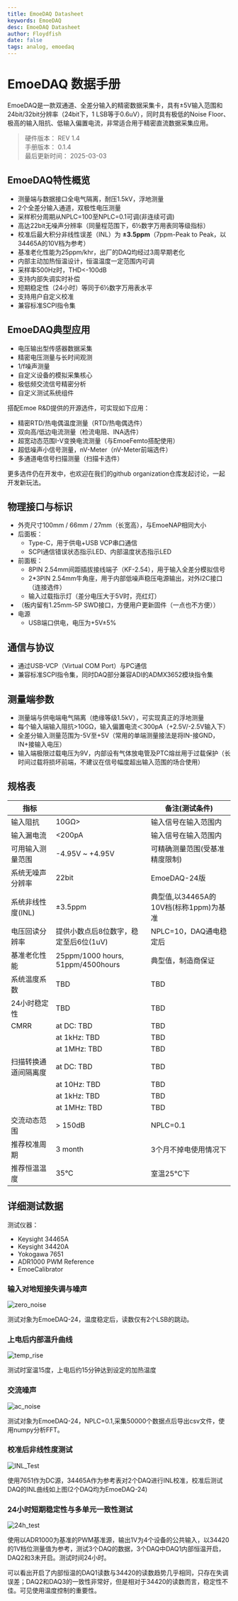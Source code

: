 ```yaml
---
title: EmoeDAQ Datasheet
keywords: EmoeDAQ
desc: EmoeDAQ Datasheet
author: Floydfish
date: false
tags: analog, emoedaq
---
```


# EmoeDAQ 数据手册

EmoeDAQ是一款双通道、全差分输入的精密数据采集卡，具有±5V输入范围和24bit/32bit分辨率（24bit下，1 LSB等于0.6uV），同时具有极低的Noise Floor、极高的输入阻抗、低输入偏置电流，非常适合用于精密直流数据采集应用。

> 硬件版本： REV 1.4  
> 手册版本： 0.1.4  
> 最后更新时间： 2025-03-03

## EmoeDAQ特性概览

- 测量端与数据接口全电气隔离，耐压1.5kV，浮地测量  
- 2个全差分输入通道，双极性电压测量  
- 采样积分周期从NPLC=100至NPLC=0.1可调(非连续可调)  
- 高达22bit无噪声分辨率（同量程范围下，6½数字万用表同等级指标）  
- 校准后最大积分非线性误差（INL）为 **±3.5ppm**（7ppm-Peak to Peak，以34465A的10V档为参考）  
- 基准老化性能为25ppm/khr，出厂的DAQ均经过3周早期老化  
- 内部主动加热恒温设计，恒温温度一定范围内可调  
- 采样率500Hz时，THD<-100dB  
- 支持内部失调实时补偿  
- 短期稳定性（24小时）等同于6½数字万用表水平  
- 支持用户自定义校准  
- 兼容标准SCPI指令集  

## EmoeDAQ典型应用  

- 电压输出型传感器数据采集  
- 精密电压测量与长时间观测  
- 1/f噪声测量  
- 自定义设备的模拟采集核心  
- 极低频交流信号精密分析  
- 自定义测试系统组件  
  
搭配Emoe R&D提供的开源选件，可实现如下应用：  

- 精密RTD/热电偶温度测量（RTD/热电偶选件）  
- 双向高/低边电流测量（检流电阻、INA选件）  
- 超宽动态范围I-V变换电流测量（与EmoeFemto搭配使用）  
- 超低噪声小信号测量，nV-Meter（nV-Meter前端选件）  
- 多通道电信号扫描测量（扫描卡选件）  

更多选件仍在开发中，也欢迎在我们的github organization仓库发起讨论，一起开发新玩法。  

## 物理接口与标识

- 外壳尺寸100mm / 66mm / 27mm（长宽高），与EmoeNAP相同大小
- 后面板：
  - Type-C，用于供电+USB VCP串口通信  
  - SCPI通信错误状态指示LED、内部温度状态指示LED  
- 前面板：
  - 8PIN 2.54mm间距插拔接线端子（KF-2.54），用于输入全差分模拟信号  
  - 2*3PIN 2.54mm牛角座，用于内部低噪声稳压电源输出，对外I2C接口（连接选件）  
  - 输入过载指示灯（差分电压大于5V时，亮红灯）  
- （板内留有1.25mm-5P SWD接口，方便用户更新固件（一点也不方便））  
- 电源  
  - USB端口供电，电压为+5V±5%

## 通信与协议

- 通过USB-VCP（Virtual COM Port）与PC通信  
- 兼容标准SCPI指令集，同时DAQ部分兼容ADI的ADMX3652模块指令集

## 测量端参数

- 测量端与供电端电气隔离（绝缘等级1.5kV），可实现真正的浮地测量
- 每个输入端输入阻抗>10GΩ，输入偏置电流＜300pA（+2.5V/-2.5V输入下）
- 全差分输入测量范围为-5V至+5V（常用的单端测量接法是将IN-接GND，IN+接输入电压）
- 输入端极限过载电压为9V，内部设有气体放电管及PTC熔丝用于过载保护（长时间过载将损坏前端，不建议在信号幅度超出输入范围的场合使用）

## 规格表

|  指标 |  |  备注(测试条件) |  
| -- | -- | -- |  
| 输入阻抗 |  10GΩ> | 输入信号在输入范围内 |  
| 输入漏电流 | <200pA | 输入信号在输入范围内 |  
| 可用输入测量范围 | -4.95V ~ +4.95V | 可精确测量范围(受基准精度限制) |  
| 系统无噪声分辨率 | 22bit | EmoeDAQ-24版 |  
| 系统非线性度(INL) | ±3.5ppm | 典型值,以34465A的10V档(标称1ppm)为基准 |   
| 电压回读分辨率 | 提供小数点后8位数字，稳定至后6位(1uV) | NPLC=10，DAQ通电稳定后 |  
| 基准老化性能 | 25ppm/1000 hours, 51ppm/4500hours | 典型值，制造商保证 |  
| 系统温度系数 | TBD | TBD |  
| 24小时稳定性 | TBD | TBD |
| CMRR | at DC: TBD | TBD |
|  | at 1kHz: TBD | TBD |
|  | at 1MHz: TBD | TBD |
| 扫描转换通道间隔离度 | at DC: TBD | TBD |
|  | at 10Hz: TBD | TBD |
|  | at 1kHz: TBD | TBD |
|  | at 1MHz: TBD | TBD |
| 交流动态范围 | > 150dB | NPLC=0.1 |
| 推荐校准周期 | 3 month | 3个月不掉电使用情况下 |  
| 推荐恒温温度 | 35°C | 室温25°C下 |  


## 详细测试数据

测试仪器：
- Keysight 34465A  
- Keysight 34420A  
- Yokogawa 7651  
- ADR1000 PWM Reference  
- EmoeCalibrator  

### 输入对地短接失调与噪声

![zero_noise](https://emoe-blog.oss-cn-hangzhou.aliyuncs.com/emoerd/EmoeDAQ/zero_offset.png)

测试对象为EmoeDAQ-24，温度稳定后，读数仅有2个LSB的跳动。

### 上电后内部温升曲线  

![temp_rise](https://emoe-blog.oss-cn-hangzhou.aliyuncs.com/emoerd/EmoeDAQ/temp_rise.png)

测试时室温15度，上电后约15分钟达到设定的加热温度

### 交流噪声

![ac_noise](https://emoe-blog.oss-cn-hangzhou.aliyuncs.com/emoerd/EmoeDAQ/AC_NoiseFloor.png)

测试对象为EmoeDAQ-24，NPLC=0.1,采集50000个数据点后导出csv文件，使用numpy分析FFT。

### 校准后非线性度测试

![INL_Test](https://emoe-blog.oss-cn-hangzhou.aliyuncs.com/emoerd/EmoeDAQ/inl_vs34420.png)

使用7651作为DC源，34465A作为参考表对2个DAQ进行INL校准，校准后测试DAQ的INL曲线如上图(2个DAQ均为EmoeDAQ-24)

### 24小时短期稳定性与多单元一致性测试

![24h_test](https://emoe-blog.oss-cn-hangzhou.aliyuncs.com/emoerd/EmoeDAQ/daq_vs_34420_24h.png)

使用以ADR1000为基准的PWM基准源，输出1V为4个设备的公共输入，以34420的1V档位测量值为参考，测试3个DAQ的数据，3个DAQ中DAQ1内部恒温开启，DAQ2和3未开启。测试时间24小时。

可以看出开启了内部恒温的DAQ1读数与34420的读数趋势几乎相同，只存在失调误差；DAQ2和DAQ3的一致性非常好，但是相对于34420的读数而言，稳定性不佳。可见使用温度控制的重要性。












